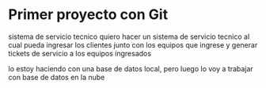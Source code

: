 # Primer proyecto con Git

sistema de servicio tecnico
quiero hacer un sistema de servicio tecnico al cual pueda ingresar los clientes
junto con los equipos que ingrese y generar tickets de servicio a los equipos ingresados

lo estoy haciendo con una base de datos local, pero luego lo voy a trabajar con base 
de datos en la nube

